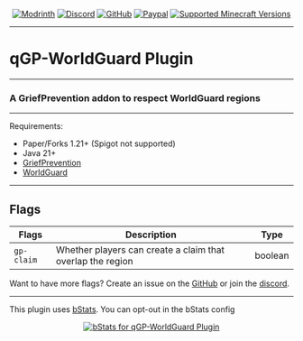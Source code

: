 <div align="center">

[![Modrinth][modrinth-shield]][modrinth-url]
[![Discord][discord-shield]][discord-url]
[![GitHub][github-shield]][github-url]
[![Paypal][paypal-shield]][paypal-url]
[![Supported Minecraft Versions][versions-shield]][versions-url]
</div>

---

# qGP-WorldGuard Plugin

---

### A GriefPrevention addon to respect WorldGuard regions

---

Requirements:

- Paper/Forks 1.21+ (Spigot not supported)
- Java 21+
- [GriefPrevention][griefprevention-url]
- [WorldGuard][worldguard-url]

---

## Flags

| Flags            | Description                                                 | Type    |
|------------------|-------------------------------------------------------------|---------|
| ``gp-claim``     | Whether players can create a claim that overlap the region  | boolean |

Want to have more flags? Create an issue on the [GitHub][github-url] or join the [discord][discord-url].

---

This plugin uses [bStats][bstats-url]. You can opt-out in the bStats config
<div align="center">

[![bStats for qGP-WorldGuard Plugin][bstats-plugin-svg]][bstats-plugin-url]
</div>

[griefprevention-url]: https://modrinth.com/plugin/griefprevention

[worldguard-url]: https://enginehub.org/worldguard

[modrinth-shield]: https://img.shields.io/badge/Download-00AF5C?logo=modrinth&logoColor=white&style=for-the-badge

[modrinth-url]: https://modrinth.com/plugin/qGP-WorldGuard

[discord-shield]: https://img.shields.io/badge/Discord-5865F2?logo=discord&logoColor=white&style=for-the-badge

[discord-url]: https://quartzdev.gg/discord/

[github-shield]: https://img.shields.io/badge/Source-181717?logo=github&logoColor=white&style=for-the-badge

[github-url]: https://github.com/qartho/qGP-WorldGuard

[paypal-shield]: https://img.shields.io/badge/Donate-00457C?logo=paypal&logoColor=white&style=for-the-badge

[paypal-url]: https://quartzdev.gg/paypal/

[versions-shield]: https://img.shields.io/badge/1.21+-blue?style=for-the-badge&label=Minecraft%20Versions

[versions-url]: https://modrinth.com/plugins/qGP-WorldGuard

[bstats-url]: https://bstats.org/

[bstats-plugin-svg]: https://bstats.org/signatures/bukkit/qGP-WorldGuard.svg

[bstats-plugin-url]: https://bstats.org/plugin/bukkit/qGP-WorldGuard/
